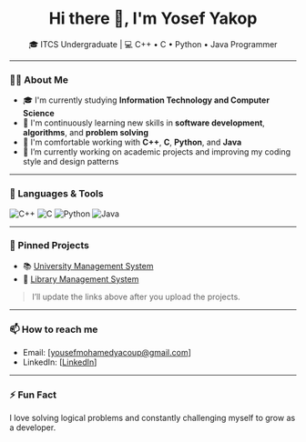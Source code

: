 <h1 align="center">Hi there 👋, I'm Yosef Yakop</h1>

<p align="center">
🎓 ITCS Undergraduate | 💻 C++ • C • Python • Java Programmer  
</p>

---

### 👨‍🎓 About Me
- 🎓 I'm currently studying **Information Technology and Computer Science**
- 🌱 I'm continuously learning new skills in **software development**, **algorithms**, and **problem solving**
- 🧠 I'm comfortable working with **C++**, **C**, **Python**, and **Java**
- 🔭 I’m currently working on academic projects and improving my coding style and design patterns

---

### 🧰 Languages & Tools
![C++](https://img.shields.io/badge/C++-00599C?style=for-the-badge&logo=cplusplus&logoColor=white)
![C](https://img.shields.io/badge/C-00599C?style=for-the-badge&logo=c&logoColor=white)
![Python](https://img.shields.io/badge/Python-3776AB?style=for-the-badge&logo=python&logoColor=white)
![Java](https://img.shields.io/badge/Java-ED8B00?style=for-the-badge&logo=java&logoColor=white)

---

### 📌 Pinned Projects
- 📚 [University Management System](#)  
- 📘 [Library Management System](#)

> I’ll update the links above after you upload the projects.

---

### 📫 How to reach me
- Email: [yousefmohamedyacoup@gmail.com]
- LinkedIn: [[LinkedIn](https://www.linkedin.com/in/yyacoup/)]

---

### ⚡ Fun Fact
I love solving logical problems and constantly challenging myself to grow as a developer.

